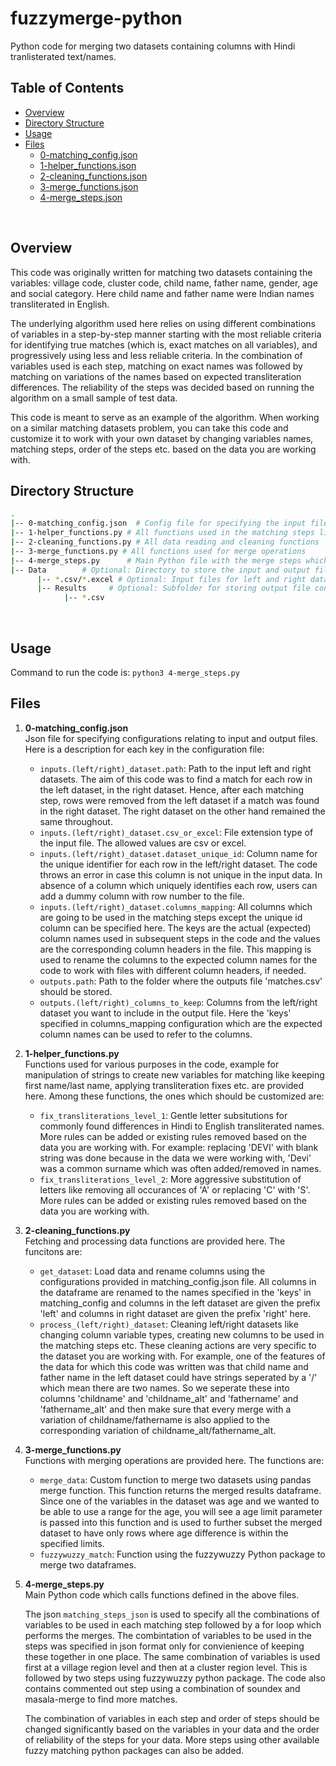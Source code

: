 # fuzzymerge-python
Python code for merging two datasets containing columns with Hindi tranlisterated text/names.

## Table of Contents

* [Overview](#overview)
* [Directory Structure](#directory)
* [Usage](#usage)
* [Files](#files)
  * [0-matching_config.json](#matching_config)
  * [1-helper_functions.json](#helper_functions)
  * [2-cleaning_functions.json](#cleaning_functions)
  * [3-merge_functions.json](#merge_functions)
  * [4-merge_steps.json](#merge_steps)
<br>

<a name="overview"></a>
## Overview

This code was originally written for matching two datasets containing the variables: village code, cluster code, child name, father name, gender, age and social category. Here child name and father name were Indian names transliterated in English.

The underlying algorithm used here relies on using different combinations of variables in a step-by-step manner starting with the most reliable criteria for identifying true matches (which is, exact matches on all variables), and progressively using less and less reliable criteria. In the combination of variables used is each step, matching on exact names was followed by matching on variations of the names based on expected transliteration differences. The reliability of the steps was decided based on running the algorithm on a small sample of test data.

This code is meant to serve as an example of the algorithm. When working on a similar matching datasets problem, you can take this code and customize it to work with your own dataset by changing variables names, matching steps, order of the steps etc. based on the data you are working with.
<br>

<a name="directory"></a>
## Directory Structure
```bash
.
|-- 0-matching_config.json  # Config file for specifying the input file paths, column name mapping etc.
|-- 1-helper_functions.py # All functions used in the matching steps like string manipulation functions, transliteration fixes etc. 
|-- 2-cleaning_functions.py # All data reading and cleaning functions
|-- 3-merge_functions.py # All functions used for merge operations 
|-- 4-merge_steps.py 	  # Main Python file with the merge steps which calls functions from other files 
|-- Data 	    # Optional: Directory to store the input and output files
	  |-- *.csv/*.excel # Optional: Input files for left and right datasets
	  |-- Results 	  # Optional: Subfolder for storing output file containg the match results
	  		|-- *.csv 
```
<br>

<a name="usage"></a>
## Usage
Command to run the code is: `python3 4-merge_steps.py`
<br>

<a name="files"></a>
## Files
1. <a name="matching_config"></a><b>0-matching_config.json</b><br>
    Json file for specifying configurations relating to input and output files. Here is a description for each key in the configuration file:
    * `inputs.(left/right)_dataset.path`: Path to the input left and right datasets. The aim of this code was to find a match for each row in the left dataset, in the right dataset. Hence, after each matching step, rows were removed from the left dataset if a match was found in the right  dataset. The right dataset on the other hand remained the same throughout.
    * `inputs.(left/right)_dataset.csv_or_excel`: File extension type of the input file. The allowed values are csv or excel. 
    * `inputs.(left/right)_dataset.dataset_unique_id`: Column name for the unique identifier for each row in the left/right dataset. The code throws an error in case this column is not unique in the input data. In absence of a column which uniquely identifies each row, users can add a dummy column with row number to the file. 
    * `inputs.(left/right)_dataset.columns_mapping`: All columns which are going to be used in the matching steps except the unique id column can be specified here. The keys are the actual (expected) column names used in subsequent steps in the code and the values are the corresponding column headers in the file. This mapping is used to rename the columns to the expected column names for the code to work with files with different column headers, if needed. 
    * `outputs.path`: Path to the folder where the outputs file 'matches.csv' should be stored.
    * `outputs.(left/right)_columns_to_keep`: Columns from the left/right dataset you want to include in the output file. Here the 'keys' specified in columns_mapping configuration which are the expected column names can be used to refer to the columns.


2. <a name="helper_functions"></a><b>1-helper_functions.py</b><br>
    Functions used for various purposes in the code, example for manipulation of strings to create new variables for matching like keeping first name/last name, applying transliteration fixes etc. are provided here. Among these functions, the ones which should be customized are:
    * `fix_transliterations_level_1`: Gentle letter subsitutions for commonly found differences in Hindi to English transliterated names. More rules can be added or existing rules removed based on the data you are working with. For example: replacing 'DEVI' with blank string was done because in the data we were working with, 'Devi' was a common surname which was often added/removed in names.
    * `fix_transliterations_level_2`: More aggressive substitution of letters like removing all occurances of 'A' or replacing 'C' with 'S'. More rules can be added or existing rules removed based on the data you are working with.


3. <a name="cleaning_functions"></a><b>2-cleaning_functions.py</b><br>
    Fetching and processing data functions are provided here. The funcitons are:
    * `get_dataset`: Load data and rename columns using the configurations provided in matching_config.json file. All columns in the dataframe are renamed to the names specified in the 'keys' in matching_config and columns in the left dataset are given the prefix 'left' and columns in right dataset are given the prefix 'right' here.
    * `process_(left/right)_dataset`: Cleaning left/right datasets like changing column variable types, creating new columns to be used in the matching steps etc. These cleaning actions are very specific to the dataset you are working with. For example, one of the features of the data for which this code was written was that child name and father name in the left dataset could have strings seperated by a '/' which mean there are two names. So we seperate these into columns 'childname' and 'childname_alt' and 'fathername' and 'fathername_alt' and then make sure that every merge with a variation of childname/fathername is also applied to the corresponding variation of childname_alt/fathername_alt.


4. <a name="merge_functions"></a><b>3-merge_functions.py</b><br>
    Functions with merging operations are provided here. The functions are:
    * `merge_data`: Custom function to merge two datasets using pandas merge function. This function returns the merged results dataframe. Since one of the variables in the dataset was age and we wanted to be able to use a range for the age, you will see a age limit parameter is passed into this function and is used to further subset the merged dataset to have only rows where age difference is within the specified limits.
    * `fuzzywuzzy_match`: Function using the fuzzywuzzy Python package to merge two dataframes.


5. <a name="merge_steps"></a><b>4-merge_steps.py</b><br>
    Main Python code which calls functions defined in the above files. 

    The json `matching_steps_json` is used to specify all the combinations of variables to be used in each matching step followed by a for loop which performs the merges. The combintation of variables to be used in the steps was specified in json format only for convienience of keeping these together in one place. The same combination of variables is used first at a village region level and then at a cluster region level. This is followed by two steps using fuzzywuzzy python package. The code also contains commented out step using a combination of soundex and masala-merge to find more matches.

    The combination of variables in each step and order of steps should be changed significantly based on the variables in your data and the order of reliability of the steps for your data. More steps using other available fuzzy matching python packages can also be added.

